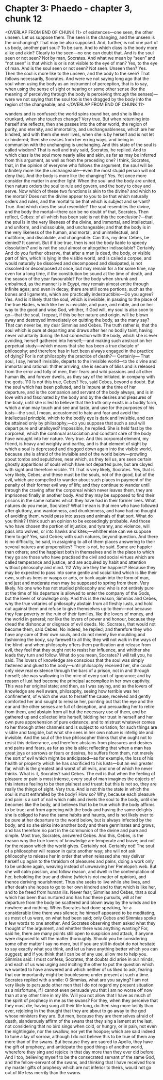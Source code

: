 # Chapter 3: Phaedo - chapter 3, chunk 12

<OVERLAP FROM END OF CHUNK 11>
of existences⁠—one seen, the other unseen. Let us suppose them. The seen is the changing, and the unseen is the unchanging? That may be also supposed. And, further, is not one part of us body, another part soul? To be sure. And to which class is the body more alike and akin? Clearly to the seen⁠—no one can doubt that. And is the soul seen or not seen? Not by man, Socrates. And what we mean by “seen” and “not seen” is that which is or is not visible to the eye of man? Yes, to the eye of man. And is the soul seen or not seen? Not seen. Unseen then? Yes. Then the soul is more like to the unseen, and the body to the seen? That follows necessarily, Socrates. And were we not saying long ago that the soul when using the body as an instrument of perception, that is to say, when using the sense of sight or hearing or some other sense (for the meaning of perceiving through the body is perceiving through the senses)⁠—were we not saying that the soul too is then dragged by the body into the region of the changeable, and
</OVERLAP FROM END OF CHUNK 11>

wanders and is confused; the world spins round her, and she is like a drunkard, when she touches change? Very true. But when returning into herself she reflects, then she passes into the other world, the region of purity, and eternity, and immortality, and unchangeableness, which are her kindred, and with them she ever lives, when she is by herself and is not let or hindered; then she ceases from her erring ways, and being in communion with the unchanging is unchanging. And this state of the soul is called wisdom? That is well and truly said, Socrates, he replied. And to which class is the soul more nearly alike and akin, as far as may be inferred from this argument, as well as from the preceding one? I think, Socrates, that, in the opinion of everyone who follows the argument, the soul will be infinitely more like the unchangeable⁠—even the most stupid person will not deny that. And the body is more like the changing? Yes. Yet once more consider the matter in another light: When the soul and the body are united, then nature orders the soul to rule and govern, and the body to obey and serve. Now which of these two functions is akin to the divine? and which to the mortal? Does not the divine appear to you to be that which naturally orders and rules, and the mortal to be that which is subject and servant? True. And which does the soul resemble? The soul resembles the divine, and the body the mortal⁠—there can be no doubt of that, Socrates. Then reflect, Cebes: of all which has been said is not this the conclusion?⁠—that the soul is in the very likeness of the divine, and immortal, and intellectual, and uniform, and indissoluble, and unchangeable; and that the body is in the very likeness of the human, and mortal, and unintellectual, and multiform, and dissoluble, and changeable. Can this, my dear Cebes, be denied? It cannot. But if it be true, then is not the body liable to speedy dissolution? and is not the soul almost or altogether indissoluble? Certainly. And do you further observe, that after a man is dead, the body, or visible part of him, which is lying in the visible world, and is called a corpse, and would naturally be dissolved and decomposed and dissipated, is not dissolved or decomposed at once, but may remain for a for some time, nay even for a long time, if the constitution be sound at the time of death, and the season of the year favourable? For the body when shrunk and embalmed, as the manner is in Egypt, may remain almost entire through infinite ages; and even in decay, there are still some portions, such as the bones and ligaments, which are practically indestructible:⁠—Do you agree? Yes. And is it likely that the soul, which is invisible, in passing to the place of the true Hades, which like her is invisible, and pure, and noble, and on her way to the good and wise God, whither, if God will, my soul is also soon to go⁠—that the soul, I repeat, if this be her nature and origin, will be blown away and destroyed immediately on quitting the body, as the many say? That can never be, my dear Simmias and Cebes. The truth rather is, that the soul which is pure at departing and draws after her no bodily taint, having never voluntarily during life had connection with the body, which she is ever avoiding, herself gathered into herself;⁠—and making such abstraction her perpetual study⁠—which means that she has been a true disciple of philosophy; and therefore has in fact been always engaged in the practice of dying? For is not philosophy the practice of death?⁠— Certainly⁠— That soul, I say, herself invisible, departs to the invisible world⁠—to the divine and immortal and rational: thither arriving, she is secure of bliss and is released from the error and folly of men, their fears and wild passions and all other human ills, and forever dwells, as they say of the initiated, in company with the gods. 110 Is not this true, Cebes? Yes, said Cebes, beyond a doubt. But the soul which has been polluted, and is impure at the time of her departure, and is the companion and servant of the body always, and is in love with and fascinated by the body and by the desires and pleasures of the body, until she is led to believe that the truth only exists in a bodily form, which a man may touch and see and taste, and use for the purposes of his lusts⁠—the soul, I mean, accustomed to hate and fear and avoid the intellectual principle, which to the bodily eye is dark and invisible, and can be attained only by philosophy;⁠—do you suppose that such a soul will depart pure and unalloyed? Impossible, he replied. She is held fast by the corporeal, which the continual association and constant care of the body have wrought into her nature. Very true. And this corporeal element, my friend, is heavy and weighty and earthy, and is that element of sight by which a soul is depressed and dragged down again into the visible world, because she is afraid of the invisible and of the world below⁠—prowling about tombs and sepulchres, near which, as they tell us, are seen certain ghostly apparitions of souls which have not departed pure, but are cloyed with sight and therefore visible. 111 That is very likely, Socrates. Yes, that is very likely, Cebes; and these must be the souls, not of the good, but of the evil, which are compelled to wander about such places in payment of the penalty of their former evil way of life; and they continue to wander until through the craving after the corporeal which never leaves them, they are imprisoned finally in another body. And they may be supposed to find their prisons in the same natures which they have had in their former lives. What natures do you mean, Socrates? What I mean is that men who have followed after gluttony, and wantonness, and drunkenness, and have had no thought of avoiding them, would pass into asses and animals of that sort. What do you think? I think such an opinion to be exceedingly probable. And those who have chosen the portion of injustice, and tyranny, and violence, will pass into wolves, or into hawks and kites;⁠—whither else can we suppose them to go? Yes, said Cebes; with such natures, beyond question. And there is no difficulty, he said, in assigning to all of them places answering to their several natures and propensities? There is not, he said. Some are happier than others; and the happiest both in themselves and in the place to which they go are those who have practised the civil and social virtues which are called temperance and justice, and are acquired by habit and attention without philosophy and mind. 112 Why are they the happiest? Because they may be expected to pass into some gentle and social kind which is like their own, such as bees or wasps or ants, or back again into the form of man, and just and moderate men may be supposed to spring from them. Very likely. No one who has not studied philosophy and who is not entirely pure at the time of his departure is allowed to enter the company of the Gods, but the lover of knowledge only. And this is the reason, Simmias and Cebes, why the true votaries of philosophy abstain from all fleshly lusts, and hold out against them and refuse to give themselves up to them⁠—not because they fear poverty or the ruin of their families, like the lovers of money, and the world in general; nor like the lovers of power and honour, because they dread the dishonour or disgrace of evil deeds. No, Socrates, that would not become them, said Cebes. No indeed, he replied; and therefore they who have any care of their own souls, and do not merely live moulding and fashioning the body, say farewell to all this; they will not walk in the ways of the blind: and when philosophy offers them purification and release from evil, they feel that they ought not to resist her influence, and whither she leads they turn and follow. What do you mean, Socrates? I will tell you, he said. The lovers of knowledge are conscious that the soul was simply fastened and glued to the body⁠—until philosophy received her, she could only view real existence through the bars of a prison, not in and through herself; she was wallowing in the mire of every sort of ignorance; and by reason of lust had become the principal accomplice in her own captivity. This was her original state; and then, as I was saying, and as the lovers of knowledge are well aware, philosophy, seeing how terrible was her confinement, of which she was to herself the cause, received and gently comforted her and sought to release her, pointing out that the eye and the ear and the other senses are full of deception, and persuading her to retire from them, and abstain from all but the necessary use of them, and be gathered up and collected into herself, bidding her trust in herself and her own pure apprehension of pure existence, and to mistrust whatever comes to her through other channels and is subject to variation; for such things are visible and tangible, but what she sees in her own nature is intelligible and invisible. And the soul of the true philosopher thinks that she ought not to resist this deliverance, and therefore abstains from pleasures and desires and pains and fears, as far as she is able; reflecting that when a man has great joys or sorrows or fears or desires, he suffers from them, not merely the sort of evil which might be anticipated⁠—as for example, the loss of his health or property which he has sacrificed to his lusts⁠—but an evil greater far, which is the greatest and worst of all evils, and one of which he never thinks. What is it, Socrates? said Cebes. The evil is that when the feeling of pleasure or pain is most intense, every soul of man imagines the objects of this intense feeling to be then plainest and truest: but this is not so, they are really the things of sight. Very true. And is not this the state in which the soul is most enthralled by the body? How so? Why, because each pleasure and pain is a sort of nail which nails and rivets the soul to the body, until she becomes like the body, and believes that to be true which the body affirms to be true; and from agreeing with the body and having the same delights she is obliged to have the same habits and haunts, and is not likely ever to be pure at her departure to the world below, but is always infected by the body; and so she sinks into another body and there germinates and grows, and has therefore no part in the communion of the divine and pure and simple. Most true, Socrates, answered Cebes. And this, Cebes, is the reason why the true lovers of knowledge are temperate and brave; and not for the reason which the world gives. Certainly not. Certainly not! The soul of a philosopher will reason in quite another way; she will not ask philosophy to release her in order that when released she may deliver herself up again to the thraldom of pleasures and pains, doing a work only to be undone again, weaving instead of unweaving her Penelope’s web. But she will calm passion, and follow reason, and dwell in the contemplation of her, beholding the true and divine (which is not matter of opinion), and thence deriving nourishment. Thus she seeks to live while she lives, and after death she hopes to go to her own kindred and to that which is like her, and to be freed from human ills. Never fear, Simmias and Cebes, that a soul which has been thus nurtured and has had these pursuits, will at her departure from the body be scattered and blown away by the winds and be nowhere and nothing. When Socrates had done speaking, for a considerable time there was silence; he himself appeared to be meditating, as most of us were, on what had been said; only Cebes and Simmias spoke a few words to one another. And Socrates observing them asked what they thought of the argument, and whether there was anything wanting? For, said he, there are many points still open to suspicion and attack, if anyone were disposed to sift the matter thoroughly. Should you be considering some other matter I say no more, but if you are still in doubt do not hesitate to say exactly what you think, and let us have anything better which you can suggest; and if you think that I can be of any use, allow me to help you. Simmias said: I must confess, Socrates, that doubts did arise in our minds, and each of us was urging and inciting the other to put the question which we wanted to have answered and which neither of us liked to ask, fearing that our importunity might be troublesome under present at such a time. Socrates replied with a smile: O Simmias, what are you saying? I am not very likely to persuade other men that I do not regard my present situation as a misfortune, if I cannot even persuade you that I am no worse off now than at any other time in my life. Will you not allow that I have as much of the spirit of prophecy in me as the swans? For they, when they perceive that they must die, having sung all their life long, do then sing more lustily than ever, rejoicing in the thought that they are about to go away to the god whose ministers they are. But men, because they are themselves afraid of death, slanderously affirm of the swans that they sing a lament at the last, not considering that no bird sings when cold, or hungry, or in pain, not even the nightingale, nor the swallow, nor yet the hoopoe; which are said indeed to tune a lay of sorrow, although I do not believe this to be true of them any more than of the swans. But because they are sacred to Apollo, they have the gift of prophecy, and anticipate the good things of another world, wherefore they sing and rejoice in that day more than they ever did before. And I too, believing myself to be the consecrated servant of the same God, and the fellow-servant of the swans, and thinking that I have received from my master gifts of prophecy which are not inferior to theirs, would not go out of life less merrily than the swans.